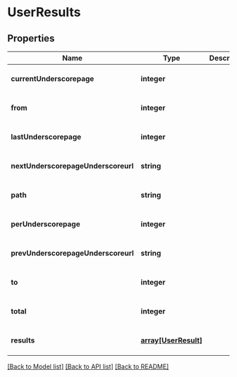 # UserResults

## Properties
Name | Type | Description | Notes
------------ | ------------- | ------------- | -------------
**currentUnderscorepage** | **integer** |  | [optional] [default to null]
**from** | **integer** |  | [optional] [default to null]
**lastUnderscorepage** | **integer** |  | [optional] [default to null]
**nextUnderscorepageUnderscoreurl** | **string** |  | [optional] [default to null]
**path** | **string** |  | [optional] [default to null]
**perUnderscorepage** | **integer** |  | [optional] [default to null]
**prevUnderscorepageUnderscoreurl** | **string** |  | [optional] [default to null]
**to** | **integer** |  | [optional] [default to null]
**total** | **integer** |  | [optional] [default to null]
**results** | [**array[UserResult]**](UserResult.md) |  | [optional] [default to null]

[[Back to Model list]](../README.md#documentation-for-models) [[Back to API list]](../README.md#documentation-for-api-endpoints) [[Back to README]](../README.md)


